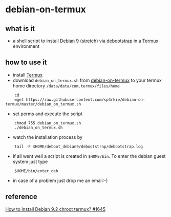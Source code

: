 debian-on-termux
================

what is it
----------

- a shell script to install [Debian 9 (stretch)](https://www.debian.org/releases/stretch/) via [debootstrap](https://wiki.debian.org/Debootstrap) in a [Termux](https://wiki.termux.com/wiki/Main_Page) environment

how to use it
-------------

- install [Termux](https://termux.com/)
- download `debian_on_termux.sh` from [debian-on-termux](https://github.com/sp4rkie/debian-on-termux) to your termux home directory `/data/data/com.termux/files/home`
```
    cd
    wget https://raw.githubusercontent.com/sp4rkie/debian-on-termux/master/debian_on_termux.sh
```
- set perms and execute the script
```
    chmod 755 debian_on_termux.sh
    ./debian_on_termux.sh
```
- watch the installation process by
```
    tail -F $HOME/deboot_debian9/debootstrap/debootstrap.log
```
- if all went well a script is created in `$HOME/bin`. To enter the debian guest system just type
```
    $HOME/bin/enter_deb
```
- in case of a problem just drop me an email:-)

reference
---------
[How to install Debian 9.2 chroot termux? #1645](https://github.com/termux/termux-packages/issues/1645#issuecomment-337564650)
